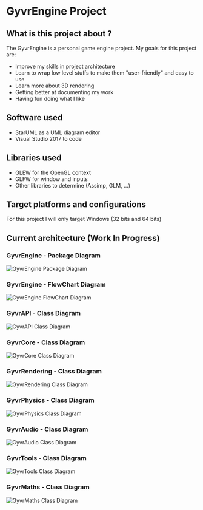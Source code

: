 # GyvrEngine Project

## What is this project about ?
The GyvrEngine is a personal game engine project. My goals for this project are:
- Improve my skills in project architecture
- Learn to wrap low level stuffs to make them "user-friendly" and easy to use
- Learn more about 3D rendering
- Getting better at documenting my work
- Having fun doing what I like

## Software used
- StarUML as a UML diagram editor
- Visual Studio 2017 to code

## Libraries used
- GLEW for the OpenGL context
- GLFW for window and inputs
- Other libraries to determine (Assimp, GLM, ...)

## Target platforms and configurations
For this project I will only target Windows (32 bits and 64 bits)

## Current architecture (Work In Progress)

### GyvrEngine - Package Diagram
![GyvrEngine Package Diagram](Documentation/svg/Package%20Diagrams!GyvrEngine%20Package%20Diagram_7.svg)

### GyvrEngine - FlowChart Diagram
![GyvrEngine FlowChart Diagram](Documentation/svg/FlowChart%20Diagrams!GyvrEngine%20FlowChart%20Diagram_8.svg)

### GyvrAPI - Class Diagram
![GyvrAPI Class Diagram](Documentation/svg/Class%20Diagrams!GyvrAPI%20Class%20Diagram_6.svg)

### GyvrCore - Class Diagram
![GyvrCore Class Diagram](Documentation/svg/Class%20Diagrams!GyvrCore%20Class%20Diagram_1.svg)

### GyvrRendering - Class Diagram
![GyvrRendering Class Diagram](Documentation/svg/Class%20Diagrams!GyvrRendering%20Class%20Diagram_4.svg)

### GyvrPhysics - Class Diagram
![GyvrPhysics Class Diagram](Documentation/svg/Class%20Diagrams!GyvrPhysics%20Class%20Diagram_3.svg)

### GyvrAudio - Class Diagram
![GyvrAudio Class Diagram](Documentation/svg/Class%20Diagrams!GyvrAudio%20Class%20Diagram_2.svg)

### GyvrTools - Class Diagram
![GyvrTools Class Diagram](Documentation/svg/Class%20Diagrams!GyvrTools%20Class%20Diagram_0.svg)

### GyvrMaths - Class Diagram
![GyvrMaths Class Diagram](Documentation/svg/Class%20Diagrams!GyvrMaths%20Class%20Diagram_5.svg)


